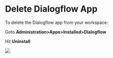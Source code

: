 # Delete Dialogflow App

To delete the Dialogflow app from your workspace:

Goto **Administration>Apps>Installed>Dialogflow**

Hit **Uninstall**

![](<../../../../../.gitbook/assets/2022-02-01\_16-57-48 (1).png>)
